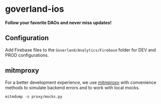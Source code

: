 # goverland-ios

**Follow your favorite DAOs and never miss updates!**

## Configuration
Add Firebase files to the `Goverland/Analytics/Firebase` folder for DEV and PROD configurations.

## mitmproxy
For a better development experience, we use [mitmproxy](https://mitmproxy.org/) with convenience methods to simulate backend errors and to work with local mocks.

```
mitmdump -s proxy/mocks.py
```
